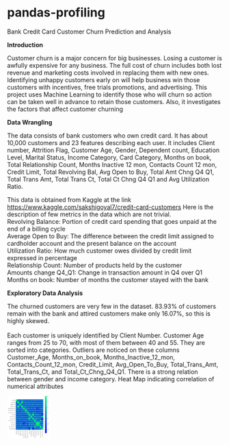 # pandas-profiling

Bank Credit Card Customer Churn Prediction and Analysis

**Introduction**

Customer churn is a major concern for big businesses. Losing a customer is awfully expensive for any business. The full cost of churn includes both lost revenue and marketing costs involved in replacing them with new ones. Identifying unhappy customers early on will help business win those customers with incentives, free trials promotions, and advertising.
This project uses Machine Learning to identify those who will churn so action can be taken well in advance to retain those customers. Also, it investigates the factors that affect customer churning 

**Data Wrangling**

The data consists of bank customers who own credit card. It has about 10,000 customers and 23 features describing each user. It includes Client number, Attrition Flag, Customer Age, Gender, Dependent count, Education Level, Marital Status, Income Category, Card Category, Months on book, Total Relationship Count, Months Inactive 12 mon, Contacts Count 12 mon, Credit Limit, Total Revolving Bal, Avg Open to Buy, Total Amt Chng Q4 Q1, Total Trans Amt, Total Trans Ct, Total Ct Chng Q4 Q1     and Avg Utilization Ratio.

This data is obtained from Kaggle at the link https://www.kaggle.com/sakshigoyal7/credit-card-customers
Here is the description of few metrics in the data which are not trivial.
<br />Revolving Balance: Portion of credit card spending that goes unpaid at the end of a billing cycle
<br />Average Open to Buy: The difference between the credit limit assigned to cardholder account and the present balance on the account
<br />Utilization Ratio: How much customer owes divided by credit limit expressed in percentage
<br />Relationship Count: Number of products held by the customer
<br />Amounts change Q4_Q1: Change in transaction amount in Q4 over Q1
<br />Months on book:  Number of months the customer stayed with the bank

**Exploratory Data Analysis**

The churned customers are very few in the dataset. 83.93% of customers remain with the bank and attired customers make only 16.07%, so this is highly skewed. 
<br /> <br />Each customer is uniquely identified by Client Number. Customer Age ranges from 25 to 70, with most of them between 40 and 55. They are sorted into categories. 
Outliers are noticed on these columns Customer_Age, Months_on_book, Months_Inactive_12_mon, Contacts_Count_12_mon, Credit_Limit, Avg_Open_To_Buy, Total_Trans_Amt, Total_Trans_Ct, and Total_Ct_Chng_Q4_Q1. There is a strong relation between gender and income category.
Heat Map indicating correlation of numerical attributes 

<img src="https://github.com/padmaparam/Screenshots/blob/main/CustomerChurn/HeatMap.png" style=" width:100px ; height:100px " />



